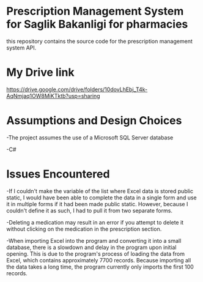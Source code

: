  # Prescription Management System for Saglik Bakanligi for pharmacies

this repository contains the source code for the prescription management system API.

# My Drive link

https://drive.google.com/drive/folders/10dovLhEbj_T4k-AqNmjaq1OW8MiKTktb?usp=sharing


# Assumptions and Design Choices

-The project assumes the use of a Microsoft SQL Server database

-C#



# Issues Encountered

-If I couldn't make the variable of the list where Excel data is stored public static, I would have been able to complete the data in a single form and use it in multiple forms if it had been made public static. However, because I couldn't define it as such, I had to pull it from two separate forms.

-Deleting a medication may result in an error if you attempt to delete it without clicking on the medication in the prescription section.

-When importing Excel into the program and converting it into a small database, there is a slowdown and delay in the program upon initial opening. This is due to the program's process of loading the data from Excel, which contains approximately 7700 records. Because importing all the data takes a long time, the program currently only imports the first 100 records.
